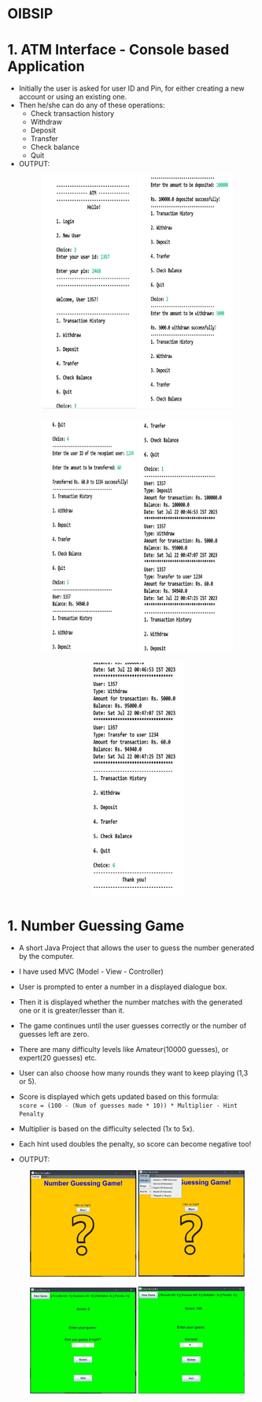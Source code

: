 # OIBSIP
  # 1. ATM Interface - Console based Application
  * Initially the user is asked for user ID and Pin, for either creating a new account or using an existing one.
  * Then he/she can do any of these operations:
    * Check transaction history
    * Withdraw
    * Deposit
    * Transfer
    * Check balance
    * Quit
  * OUTPUT:
     <p align="center">
      <img src="https://github.com/DarshanRaoG/OIBSIP/blob/main/ATM_Interface/output1.JPG" width="40%" height="475px">
      <img src="https://github.com/DarshanRaoG/OIBSIP/blob/main/ATM_Interface/output2.JPG" width="40%" height="475px"><br><br>
       <img src="https://github.com/DarshanRaoG/OIBSIP/blob/main/ATM_Interface/output3.JPG" width="40%" height="475px">
       <img src="https://github.com/DarshanRaoG/OIBSIP/blob/main/ATM_Interface/output4.JPG" width="40%" height="475px"><br><br>
       <img src="https://github.com/DarshanRaoG/OIBSIP/blob/main/ATM_Interface/output5.JPG" width="40%" height="475px">
    </p>
  #
  # 1. Number Guessing Game
  * A short Java Project that allows the user to guess the number generated by the computer.
  * I have used MVC (Model - View - Controller)
  * User is prompted to enter a number in a displayed dialogue box.
  * Then it is displayed whether the number matches with the generated one or it is greater/lesser than it.
  * The game continues until the user guesses correctly or the number of guesses left are zero.
  * There are many difficulty levels like Amateur(10000 guesses), or expert(20 guesses) etc.
  * User can also choose how many rounds they want to keep playing (1,3 or 5).
  * Score is displayed which gets updated based on this formula:<br>
    ``` score = (100 - (Num of guesses made * 10)) * Multiplier - Hint Penalty ```
  * Multiplier is based on the difficulty selected (1x to 5x).
  * Each hint used doubles the penalty, so score can become negative too!

  * OUTPUT:
    <p align="center">
      <img src="https://github.com/DarshanRaoG/OIBSIP/blob/main/NumberGuessingGame/output1.JPG" width="45%" >
      <img src="https://github.com/DarshanRaoG/OIBSIP/blob/main/NumberGuessingGame/output2.jpeg" width="45%" ><br><br>
      <img src="https://github.com/DarshanRaoG/OIBSIP/blob/main/NumberGuessingGame/output3.JPG" width="45%" >
      <img src="https://github.com/DarshanRaoG/OIBSIP/blob/main/NumberGuessingGame/output4.JPG" width="45%" >
    </p>
